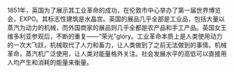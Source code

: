 1851年，英国为了展示其工业革命的成功，在伦敦市中心举办了第一届世界博览会，EXPO。其标志性建筑是水晶宫。英国的展品几乎全部是工业品，包括大量以蒸汽为动力的机械，而外国商家的展品则几乎全都是农产品和手工产品。英国女王维多利亚参观后，不断的重复——“荣光”glory。工业革命本质上是人类使用动力的一次大飞跃，机械取代了人力和畜力，让人类做到了之前无法做到的事情。机械革命，蒸汽机广泛使用，让人类对能量格外关注。社会发展水平的高低可以直接用人均产生和消耗的能量来衡量。
